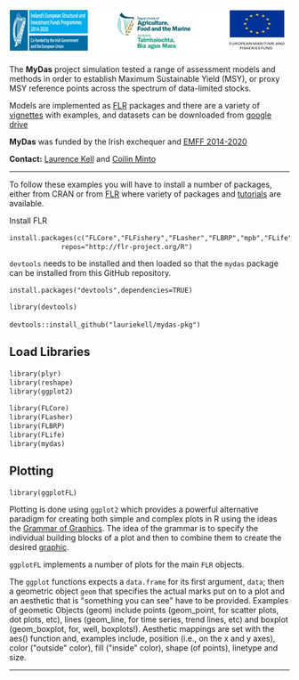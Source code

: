 ![](emff-logo.jpg)

The **MyDas** project simulation tested a range of assessment models and methods in order to establish Maximum Sustainable Yield (MSY), or proxy MSY reference points across the spectrum of data-limited stocks.  

Models are implemented as [FLR](http://www.flr-project.org/) packages and there are a variety of [vignettes](https://github.com/flr/mydas/wiki/mydas_vignettes) with examples, and datasets can be downloaded from [google drive](https://drive.google.com/open?id=1WfthxhdBgZfPg_lrUkpKzwRQHe61RBgK)

**MyDas** was funded by the Irish exchequer and [EMFF 2014-2020](https://ec.europa.eu/fisheries/cfp/emff_en) 

**Contact:** [Laurence Kell](<laurie@kell.es>) and [Coilin Minto](<coilin.minto@gmit.ie>) 

------------------------------
To follow these examples you will have to install a number of packages, either from CRAN or from [FLR](http://www.flr-project.org) where variety of packages and [tutorials](https://www.flr-project.org/doc/) are available.

Install FLR 
```{r}
install.packages(c("FLCore","FLFishery","FLasher","FLBRP","mpb","FLife"), 
             repos="http://flr-project.org/R")
```

`devtools` needs to be installed and then loaded so that the `mydas` package can be installed from this GitHub repository.

```{r}
install.packages("devtools",dependencies=TRUE)
```

```{r}
library(devtools)

devtools::install_github("lauriekell/mydas-pkg")
```

## Load Libraries
```{r}
library(plyr)
library(reshape)
library(ggplot2)
```

```{r}
library(FLCore)
library(FLasher)
library(FLBRP)
library(FLife)
library(mydas)
```

## Plotting
```{r}
library(ggplotFL)
```

Plotting is done using `ggplot2` which provides a powerful alternative paradigm for creating both simple and complex plots in R using the ideas the [Grammar of Graphics](http://dx.doi.org/10.1007/978-3-642-21551-3_13). The idea of the grammar is to specify the individual building blocks of a plot and then to combine them to create the desired [graphic](http://tutorials.iq.harvard.edu/R/Rgraphics/Rgraphics.html).

`ggplotFL` implements a number of plots for the main `FLR` objects.

The `ggplot` functions expects a `data.frame` for its first argument, `data`; then a geometric object `geom` that specifies the actual marks put on to a plot and an aesthetic that is "something you can see" have to be provided. Examples of geometic Objects (geom) include points (geom_point, for scatter plots, dot plots, etc), lines (geom_line, for time series, trend lines, etc) and boxplot (geom_boxplot, for, well, boxplots!). Aesthetic mappings are set with the aes() function and, examples include, position (i.e., on the x and y axes), color ("outside" color), fill ("inside" color), shape (of points), linetype and size. 

------------------------------